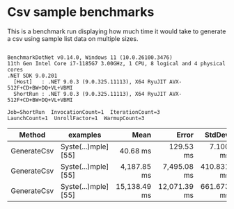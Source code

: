 # Csv sample benchmarks

This is a benchmark run displaying how much time it would take to generate a csv using sample list data on multiple sizes.

```

BenchmarkDotNet v0.14.0, Windows 11 (10.0.26100.3476)
11th Gen Intel Core i7-1185G7 3.00GHz, 1 CPU, 8 logical and 4 physical cores
.NET SDK 9.0.201
  [Host]   : .NET 9.0.3 (9.0.325.11113), X64 RyuJIT AVX-512F+CD+BW+DQ+VL+VBMI
  ShortRun : .NET 9.0.3 (9.0.325.11113), X64 RyuJIT AVX-512F+CD+BW+DQ+VL+VBMI

Job=ShortRun  InvocationCount=1  IterationCount=3  
LaunchCount=1  UnrollFactor=1  WarmupCount=3  

```
| Method      | examples             | Mean         | Error        | StdDev     | StdErr     | Min          | Max          | Op/s    | Gen0        | Gen1      | Gen2      | Allocated  |
|------------ |--------------------- |-------------:|-------------:|-----------:|-----------:|-------------:|-------------:|--------:|------------:|----------:|----------:|-----------:|
| GenerateCsv | Syste(...)mple] [55] |     40.68 ms |    129.53 ms |   7.100 ms |   4.099 ms |     34.07 ms |     48.18 ms | 24.5809 |   4000.0000 |         - |         - |    24.3 MB |
| GenerateCsv | Syste(...)mple] [55] |  4,187.85 ms |  7,495.08 ms | 410.831 ms | 237.193 ms |  3,813.23 ms |  4,627.20 ms |  0.2388 | 286000.0000 |         - |         - | 2388.47 MB |
| GenerateCsv | Syste(...)mple] [55] | 15,138.49 ms | 12,071.39 ms | 661.673 ms | 382.017 ms | 14,401.18 ms | 15,680.60 ms |  0.0661 | 291000.0000 | 4000.0000 | 1000.0000 | 9545.28 MB |
